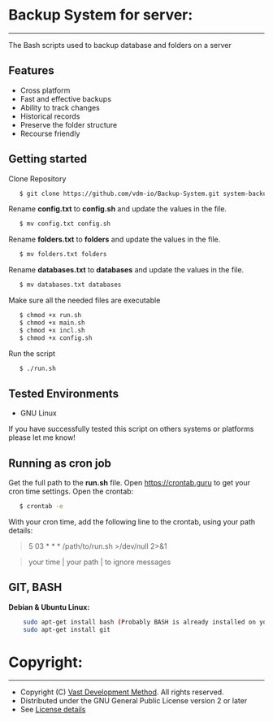 # Backup System for server:
---------------------
The Bash scripts used to backup database and folders on a server

## Features

* Cross platform
* Fast and effective backups
* Ability to track changes
* Historical records
* Preserve the folder structure
* Recourse friendly

## Getting started

Clone Repository

```bash
   $ git clone https://github.com/vdm-io/Backup-System.git system-backup
```

Rename __config.txt__ to __config.sh__ and update the values in the file.

```bash
   $ mv config.txt config.sh
```

Rename __folders.txt__ to __folders__ and update the values in the file.

```bash
   $ mv folders.txt folders
```

Rename __databases.txt__ to __databases__ and update the values in the file.

```bash
   $ mv databases.txt databases
```

Make sure all the needed files are executable

```bash
   $ chmod +x run.sh
   $ chmod +x main.sh
   $ chmod +x incl.sh
   $ chmod +x config.sh
```

Run the script

```bash
   $ ./run.sh
```

## Tested Environments

* GNU Linux

If you have successfully tested this script on others systems or platforms please let me know!

## Running as cron job
Get the full path to the __run.sh__ file. Open https://crontab.guru to get your cron time settings. Open the crontab:
```bash
   $ crontab -e
```
With your cron time, add the following line to the crontab, using your path details:
> 5 03 * * * /path/to/run.sh >/dev/null 2>&1

> your time |  your path    | to ignore messages
   
## GIT, BASH

**Debian & Ubuntu Linux:**
```bash
    sudo apt-get install bash (Probably BASH is already installed on your system)
    sudo apt-get install git
```

# Copyright:
---------------------
* Copyright (C) [Vast Development Method](https://www.vdm.io). All rights reserved. 
* Distributed under the GNU General Public License version 2 or later
* See [License details](https://www.vdm.io/gnu-gpl)

